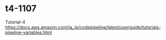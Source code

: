 # t4-1107
Tutorial-4
https://docs.aws.amazon.com/ja_jp/codepipeline/latest/userguide/tutorials-pipeline-variables.html
